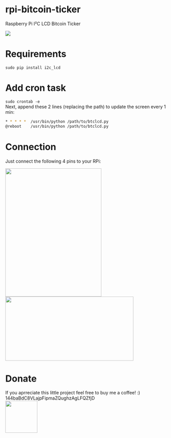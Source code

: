 # rpi-bitcoin-ticker
Raspberry Pi I²C LCD Bitcoin Ticker

![](https://github.com/vmavromatis/rpi-bitcoin-tracker/raw/master/images/final.jpg)

# Requirements
```sudo pip install i2c_lcd```

# Add cron task
```sudo crontab -e```  
Next, append these 2 lines (replacing the path) to update the screen every 1 min:
```bash
* * * * *  /usr/bin/python /path/to/btclcd.py
@reboot    /usr/bin/python /path/to/btclcd.py
```
# Connection
Just connect the following 4 pins to your RPi:

<img src="https://github.com/vmavromatis/rpi-bitcoin-tracker/raw/master/images/i2c_lcd.jpg" width="300" height="400"><img src="https://github.com/vmavromatis/rpi-bitcoin-tracker/raw/master/images/rpi.png" width="400" height="200">


# Donate
If you aprreciate this little project feel free to buy me a coffee! :)  
144baBdC8VLajpFipmaZQughzAgLFQZfjD  
<img src="https://github.com/vmavromatis/rpi-bitcoin-tracker/raw/master/images/qr.png" width="100" height="100">
